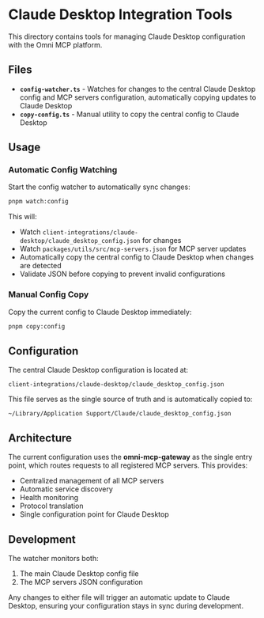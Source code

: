 # Claude Desktop Integration Tools

This directory contains tools for managing Claude Desktop configuration with the Omni MCP platform.

## Files

- **`config-watcher.ts`** - Watches for changes to the central Claude Desktop config and MCP servers
  configuration, automatically copying updates to Claude Desktop
- **`copy-config.ts`** - Manual utility to copy the central config to Claude Desktop

## Usage

### Automatic Config Watching

Start the config watcher to automatically sync changes:

```bash
pnpm watch:config
```

This will:

- Watch `client-integrations/claude-desktop/claude_desktop_config.json` for changes
- Watch `packages/utils/src/mcp-servers.json` for MCP server updates
- Automatically copy the central config to Claude Desktop when changes are detected
- Validate JSON before copying to prevent invalid configurations

### Manual Config Copy

Copy the current config to Claude Desktop immediately:

```bash
pnpm copy:config
```

## Configuration

The central Claude Desktop configuration is located at:

```
client-integrations/claude-desktop/claude_desktop_config.json
```

This file serves as the single source of truth and is automatically copied to:

```
~/Library/Application Support/Claude/claude_desktop_config.json
```

## Architecture

The current configuration uses the **omni-mcp-gateway** as the single entry point, which routes
requests to all registered MCP servers. This provides:

- Centralized management of all MCP servers
- Automatic service discovery
- Health monitoring
- Protocol translation
- Single configuration point for Claude Desktop

## Development

The watcher monitors both:

1. The main Claude Desktop config file
2. The MCP servers JSON configuration

Any changes to either file will trigger an automatic update to Claude Desktop, ensuring your
configuration stays in sync during development.
